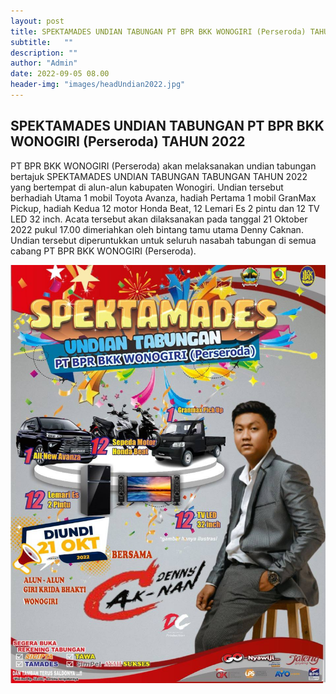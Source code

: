 ```yaml
---
layout: post
title: SPEKTAMADES UNDIAN TABUNGAN PT BPR BKK WONOGIRI (Perseroda) TAHUN 2022
subtitle:   ""
description: ""
author: "Admin"
date: 2022-09-05 08.00
header-img: "images/headUndian2022.jpg"
---
```


## SPEKTAMADES UNDIAN TABUNGAN PT BPR BKK WONOGIRI (Perseroda) TAHUN 2022

PT BPR BKK WONOGIRI (Perseroda) akan melaksanakan undian tabungan bertajuk SPEKTAMADES UNDIAN TABUNGAN TABUNGAN TAHUN 2022 yang bertempat di alun-alun kabupaten Wonogiri. Undian tersebut berhadiah Utama 1 mobil Toyota Avanza, hadiah Pertama 1 mobil GranMax Pickup, hadiah Kedua 12 motor Honda Beat, 12 Lemari Es 2 pintu dan 12 TV LED 32 inch. Acata tersebut akan dilaksanakan pada tanggal 21 Oktober 2022 pukul 17.00 dimeriahkan oleh bintang tamu utama Denny Caknan. Undian tersebut diperuntukkan untuk seluruh nasabah tabungan di semua cabang PT BPR BKK WONOGIRI (Perseroda).

<img src="/images/Undian2022.jpg" class="img-responsive img-centered" alt="">